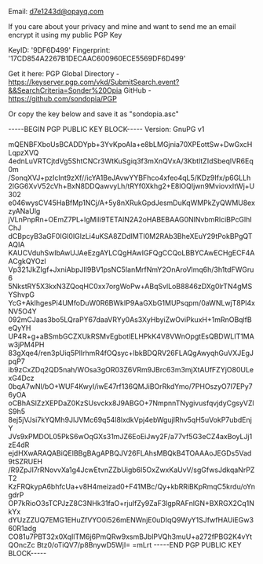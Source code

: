 Email: d7e1243d@opayq.com

If you care about your privacy and mine and want to send me an email encrypt it using my public PGP Key

KeyID: '9DF6D499'
Fingerprint: '17CD854A2267B1DECAAC600960ECE5569DF6D499'

Get it here:
PGP Global Directory - https://keyserver.pgp.com/vkd/SubmitSearch.event?&&SearchCriteria=Sonder%20Opia
GitHub - https://github.com/sondopia/PGP

Or copy the key below and save it as "sondopia.asc" 

-----BEGIN PGP PUBLIC KEY BLOCK-----
Version: GnuPG v1

mQENBFXboUsBCADDYpb+3YvKpoAIa+e8bLMGjnia70XPEottSw+DwGxcHLqpzXVQ
4ednLuVRTCjtdVg5ShtCNCr3WtKuSgiq3f3mXnQVxA/3KbtltZIdSbeqlVR6Eq0m
/SonqXVJ+pzIcInt9zXf//icYA1BeJAvwYYBFhco4xfeo4qL5/KDz9Ifx/p6GLLh
2lGG6XvV52cVh+BxN8DDQawvyLh/tRYf0Xkhg2+E8lOQIjwn9MviovxItWj+U302
e046wysCV45HaBfMp1NCj/A+5y8nXRukGpdJesmDuKqWMPkZyQWMU8exzyANaUlg
jVLnPnpRn+OEmZ7PL+lgMili9TETAlN2A2oHABEBAAG0NlNvbmRlciBPcGlhIChJ
dCBpcyB3aGF0IGl0IGlzLi4uKSA8ZDdlMTI0M2RAb3BheXEuY29tPokBPgQTAQIA
KAUCVduhSwIbAwUJAeEzgAYLCQgHAwIGFQgCCQoLBBYCAwECHgECF4AACgkQYOzl
Vp321JkZIgf+JxniAbpJIl9BV1psNC5IanMrfNmY2OnAroVlmq6h/3h1tdFWGru6
5NkstRY5X3kxN3ZQoqHC0xx7orgWoPw+ABqSvlLoB8846zDXg0lrTN4gMSYShvpG
YcG+AklhgesPi4UMfoDuW0R6BWkIP9AaGXbG1MUPsqpm/0aWNLwjT8Pl4xNV5O4Y
092mCJaas3bo5LQraPY67daaVRYy0As3XyHbyiZwOviPkuxH+1mRnOBqlfBeQyYH
UP4R+g+aBSmbGCZXUkRSMvEgbotlELHPkK4V8VWnOpgtEsQBDWLIT1MAw3jPM4PH
83gXqe4/ren3pUiq5PlIrhmR4fOQsyc+lbkBDQRV26FLAQgAwyqhGuVXJEgJpqP7
ib9zCxZDq2QD5nah/WOsa3gOR03Z6VRm9JBrc63m3mjXtAUfFZYjO80ULexG4Dcz
0bqA7wNI/bO+WUF4KwyI/iwE47rf136QMJiBOrRkdYmo/7PHOszyO7I7EPy76yOA
oCBhASlZzXEPDaZ0KzSUsvckx8J9ABGO+7NmpnnTNygivusfqvjdyCgsyVZlS9h5
8ej5jVJsi7kYQMh9JIJVMc69q54l8lxdkVpj4ebWgujIRhv5qH5uVokP7ubdEnjY
JVs9xPMDOL05PkS6wOqGXs31mJZ6EoEiJwy2F/a77vf5G3eCZ4axBoyLJj1zE4dR
ejdHXwARAQABiQElBBgBAgAPBQJV26FLAhsMBQkB4TOAAAoJEGDs5Vad9tSZRUEH
/R9ZpJI7rRNovvXa1g4JcwEtvnZZbUigb6l5OxZwxKaUvV/sgGfwsJdkqaNrPZT2
KzFRQkypA6bhfcUa+v8H4meizad0+F41MBc/Qy+kbRRiBKpRmqC5krdu/oYngdrP
OP7kRioO3sTCPJzZ8C3NHk31faO+rjuIfZy9ZaF3lgpRAFnlGN+BXRGX2Cq1NkYx
dYUzZZUQ7EMG1EHuZfVYO0i526mENWnjE0uDIqQ9WyY1SJfwfHAUiEGw360R1adg
CO81u7PBT32x0XqIlTM6j6PmQRw9xsmBJblPVQh3muU+a272fPBG2K4vYtQOncZc
Btz0/oTiQV7/p8BnywD5WjI=
=mLrt
-----END PGP PUBLIC KEY BLOCK-----
